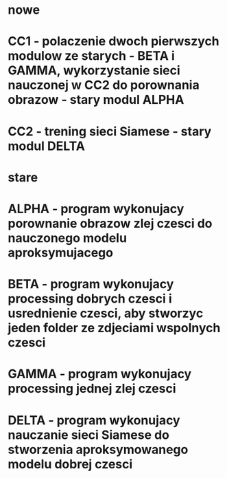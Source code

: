 # nowe
# CC1 - polaczenie dwoch pierwszych modulow ze starych - BETA i GAMMA, wykorzystanie sieci nauczonej w CC2 do porownania obrazow - stary modul ALPHA
# CC2 - trening sieci Siamese - stary modul DELTA

# stare
# ALPHA - program wykonujacy porownanie obrazow zlej czesci do nauczonego modelu aproksymujacego
# BETA - program wykonujacy processing dobrych czesci i usrednienie czesci, aby stworzyc jeden folder ze zdjeciami wspolnych czesci
# GAMMA - program wykonujacy processing jednej zlej czesci
# DELTA - program wykonujacy nauczanie sieci Siamese do stworzenia aproksymowanego modelu dobrej czesci
